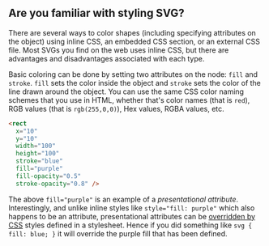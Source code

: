 ## Are you familiar with styling SVG?

There are several ways to color shapes (including specifying attributes on the object) using inline CSS, an embedded CSS section, or an external CSS file. Most SVGs you find on the web uses inline CSS, but there are advantages and disadvantages associated with each type.

Basic coloring can be done by setting two attributes on the node: `fill` and `stroke`. `fill` sets the color inside the object and `stroke` sets the color of the line drawn around the object. You can use the same CSS color naming schemes that you use in HTML, whether that's color names (that is `red`), RGB values (that is `rgb(255,0,0)`), Hex values, RGBA values, etc.

```html
<rect
  x="10"
  y="10"
  width="100"
  height="100"
  stroke="blue"
  fill="purple"
  fill-opacity="0.5"
  stroke-opacity="0.8" />
```

The above `fill="purple"` is an example of a _presentational attribute_. Interestingly, and unlike inline styles like `style="fill: purple"` which also happens to be an attribute, presentational attributes can be [overridden by CSS](https://css-tricks.com/presentation-attributes-vs-inline-styles/) styles defined in a stylesheet. Hence if you did something like `svg { fill: blue; }` it will override the purple fill that has been defined.
